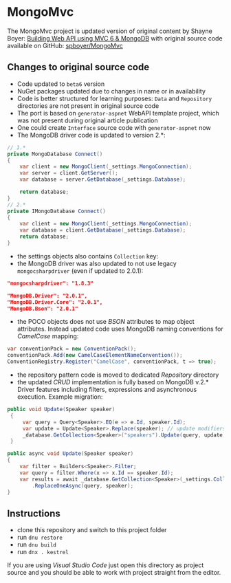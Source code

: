 # MongoMvc

The MongoMvc project is updated version of original content by Shayne Boyer: [Building Web API using MVC 6 & MongoDB](http://tattoocoder.azurewebsites.net/building-vnext-web-api-using-mvc-6-mongodb-azure/) with original source code available on GitHub: [spboyer/MongoMvc](https://github.com/spboyer/mongomvc)

## Changes to original source code

* Code updated to `beta6` version
* NuGet packages updated due to changes in name or in availability
* Code is better structured for learning purposes: `Data` and `Repository` directories are not present in original source code
* The port is based on `generator-aspnet` WebAPI template project, which was not present during original article publication
* One could create `Interface` source code with `generator-aspnet` now
* The MongoDB driver code is updated to version 2.\*:


```csharp
// 1.*
private MongoDatabase Connect()
{
    var client = new MongoClient(_settings.MongoConnection);
    var server = client.GetServer();
    var database = server.GetDatabase(_settings.Database);

    return database;
}
// 2.*
private IMongoDatabase Connect()
{
    var client = new MongoClient(_settings.MongoConnection);
    var database = client.GetDatabase(_settings.Database);
    return database;
}
```
* the settings objects also contains `Collection` key:
* the MongoDB driver was also updated to not use legacy `mongocsharpdriver` (even if updated to 2.0.1):

```json
"mongocsharpdriver": "1.8.3"
```
```json
"MongoDB.Driver": "2.0.1",
"MongoDB.Driver.Core": "2.0.1",
"MongoDB.Bson": "2.0.1"
```
* the POCO objects does not use _BSON_ attributes to map object attributes. Instead updated code uses MongoDB naming conventions for _CamelCase_ mapping:

```csharp
var conventionPack = new ConventionPack();
conventionPack.Add(new CamelCaseElementNameConvention());
ConventionRegistry.Register("CamelCase", conventionPack, t => true);
```
* the repository pattern code is moved to dedicated _Repository_ directory
* the updated _CRUD_ implementation is fully based on MongoDB v.2.* Driver features including filters, expressions and asynchronous execution. Example migration:

```csharp
public void Update(Speaker speaker)
 {
     var query = Query<Speaker>.EQ(e => e.Id, speaker.Id);
     var update = Update<Speaker>.Replace(speaker); // update modifiers
     _database.GetCollection<Speaker>("speakers").Update(query, update);
 }
````

```csharp
public async void Update(Speaker speaker)
{
    var filter = Builders<Speaker>.Filter;
    var query = filter.Where(x => x.Id == speaker.Id);
    var results = await _database.GetCollection<Speaker>(_settings.Collection)
        .ReplaceOneAsync(query, speaker);
}
```
## Instructions

* clone this repository and switch to this project folder
* run `dnu restore`
* run `dnu build`
* run `dnx . kestrel`

If you are using _Visual Studio Code_ just open this directory as project source and you should be able to work with project straight from the editor.
